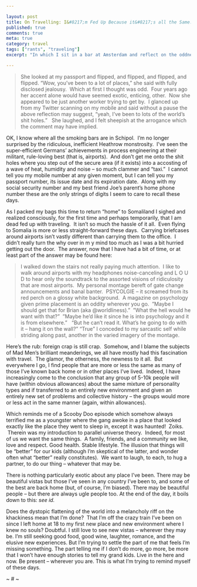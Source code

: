 ```yaml
---

layout: post
title: On Travelling: I&#8217;m Fed Up Because it&#8217;s all the Same.
published: true
comments: true
meta: true
category: travel
tags: ["rants", "traveling"]
excerpt: "In which I sit in a bar at Amsterdam and reflect on the oddness of the current life-situation while writing in my Moleskine and almost being late for my flight to Dubai."

---
```


> She looked at my passport and flipped, and flipped, and flipped, and flipped. “Wow, you’ve been to a lot of places,” she said with fully disclosed jealousy.  Which at first I thought was odd.  Four years ago her accent alone would have seemed exotic, enticing, other.  Now she appeared to be just another worker trying to get by.  I glanced up from my Twitter scanning on my mobile and said without a pause the above reflection may suggest, “yeah, I’ve been to lots of the world’s shit holes.”   She laughed, and I felt sheepish at the arrogance which the comment may have implied.

OK, I know where all the smoking bars are in Schipol.  I’m no longer surprised by the ridiculous, inefficient Heathrow monstrosity.  I’ve seen the super-efficient Germans’ achievements in process engineering at their militant, rule-loving best (that is, airports).  And don’t get me onto the shit holes where you step out of the secure area (if it exists) into a accosting of a wave of heat, humidity and noise – so much clammer and “taxi.”  I cannot tell you my mobile number at any given moment, but I can tell you my passport number, its issue date and its expiration date.  Along with my social security number and my best friend Joe’s parent’s home phone number these are the only strings of digits I seem to care to recall these days.

As I packed my bags this time to return “home” to Somaliland I sighed and realized consciously, for the first time and perhaps temporarily, that I am dead fed up with traveling.  It isn’t so much the hassle of it all.  Even flying to Somalia is more or less straight-forward these days.  Carrying briefcases around airports isn’t vastly different than carrying them to the office.  I didn’t really turn the why over in m y mind too much as I was a bit hurried getting out the door.  The answer, now that I have had a bit of time, or at least part of the answer may be found here:

> I walked down the stairs not really paying much attention.  I like to walk around airports with my headphones noise-canceling and L O U D to hear only the soundtrack to the assorted visions of ridiculosity that are most airports.  My personal montage bereft of gate change announcements and banal banter.  PSYCOLGIE – it screamed from its red perch on a glossy white background.  A magazine on psychology given prime placement is an oddity wherever you go.  ”Maybe I should get that for Brian (aka @worldliness).”  ”What the hell would he want with that?”  ”Maybe he’d like it since he is into psychology and it is from elsewhere.”   “But he can’t read it. What’s he going to do with it – hang it on the wall?” “True” I conceded to my sarcastic self while striding along past, another in the varied imagery of the montage.

Here’s the rub: foreign crap is still crap.  Somehow, and I blame the subjects of Mad Men’s brilliant meanderings, we all have mostly had this fascination with travel.  The glamor, the otherness, the newness to it all.  But everywhere I go, I find people that are more or less the same as many of those I’ve known back home or in other places I’ve lived.  Indeed, I have increasingly come to the conclusion that any group of 5-10k people will have (within obvious allowances) about the same mixture of personality types and if transferred to an entirely new environment and given an entirely new set of problems and collective history – the groups would more or less act in the same manner (again, within allowances).

Which reminds me of a Scooby Doo episode which somehow always terrified me as a youngster where the gang awoke in a place that looked exactly like the place they went to sleep in, except it was haunted!  Zoiks.  Therein was my introduction to parallel universe theory.  Indeed, for most of us we want the same things.  A family, friends, and a community we like, love and respect. Good health. Stable lifestyle. The illusion that things will be “better” for our kids (although I’m skeptical of the latter, and wonder often what “better” really constitutes).  We want to laugh, to each, to hug a partner, to do our thing – whatever that may be.

There is nothing particularly exotic about any place I’ve been. There may be beautiful vistas but those I’ve seen in any country I’ve been to, and some of the best are back home (but, of course, I’m biased). There may be beautiful people – but there are always ugle people too. At the end of the day, it boils down to this: *see id.*

Does the dystopic flattening of the world into a melancholy riff on the khackiness mean that I’m done?  That I’m off the crazy train I’ve been on since I left home at 18 to my first new place and new environment where I knew no souls? Doubtful. I still love to see new vistas – wherever they may be. I’m still seeking good food, good wine, laughter, romance, and the elusive new experiences. But I’m trying to settle the part of me that feels I’m missing something. The part telling me if I don’t do more, go more, be more that I won’t have enough stories to tell my grand kids. Live in the here and now. Be present – wherever you are. This is what I’m trying to remind myself of these days.

~ # ~